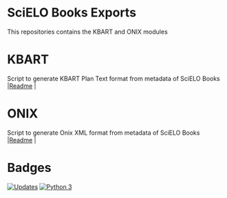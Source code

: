 # SciELO Books Exports
This repositories contains the KBART and ONIX modules


# KBART
Script to generate KBART Plan Text format from metadata of SciELO Books
|[Readme](https://github.com/scieloorg/scielobooks_exports/blob/master/kbart/README.md) |


# ONIX
Script to generate Onix XML format from metadata of SciELO Books
|[Readme](https://github.com/scieloorg/scielobooks_exports/blob/master/onix/README.md) |


# Badges
[![Updates](https://pyup.io/repos/github/scieloorg/scielobooks_exports/shield.svg)](https://pyup.io/repos/github/scieloorg/scielobooks_exports/)
[![Python 3](https://pyup.io/repos/github/scieloorg/scielobooks_exports/python-3-shield.svg)](https://pyup.io/repos/github/scieloorg/scielobooks_exports/)
